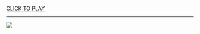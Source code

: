 
<a href="https://premium76.site?title=solitaire_games&ref=13M">CLICK TO PLAY</a></h3>
<hr>

<a href="https://premium76.site?title=solitaire_games&ref=13M"><img src="https://clearcache.store/games.png"></a>


